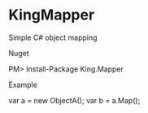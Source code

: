 KingMapper
==========

Simple C# object mapping

Nuget

PM> Install-Package King.Mapper

Example

var a = new ObjectA();
var b = a.Map<ObjectB>();